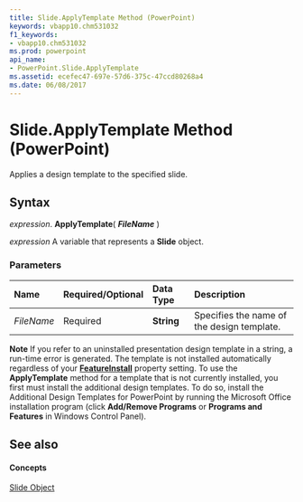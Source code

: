 ```yaml
---
title: Slide.ApplyTemplate Method (PowerPoint)
keywords: vbapp10.chm531032
f1_keywords:
- vbapp10.chm531032
ms.prod: powerpoint
api_name:
- PowerPoint.Slide.ApplyTemplate
ms.assetid: ecefec47-697e-57d6-375c-47ccd80268a4
ms.date: 06/08/2017
---
```



# Slide.ApplyTemplate Method (PowerPoint)

Applies a design template to the specified slide.


## Syntax

 _expression_. **ApplyTemplate**( **_FileName_** )

 _expression_ A variable that represents a **Slide** object.


### Parameters



|**Name**|**Required/Optional**|**Data Type**|**Description**|
|:-----|:-----|:-----|:-----|
| _FileName_|Required|**String**|Specifies the name of the design template.|

 **Note**  If you refer to an uninstalled presentation design template in a string, a run-time error is generated. The template is not installed automatically regardless of your  **[FeatureInstall](PowerPoint.Application.FeatureInstall.md)** property setting. To use the **ApplyTemplate** method for a template that is not currently installed, you first must install the additional design templates. To do so, install the Additional Design Templates for PowerPoint by running the Microsoft Office installation program (click **Add/Remove Programs** or **Programs and Features** in Windows Control Panel).


## See also


#### Concepts


[Slide Object](PowerPoint.Slide.md)

